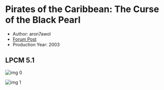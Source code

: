 # Pirates of the Caribbean: The Curse of the Black Pearl

* Author: aron7awol
* [Forum Post](https://www.avsforum.com/threads/bass-eq-for-filtered-movies.2995212/post-57015368)
* Production Year: 2003

## LPCM 5.1

![img 0](https://i.imgur.com/cSSIeYo.jpg)

![img 1](https://i.imgur.com/YD2mPs2.jpg)

